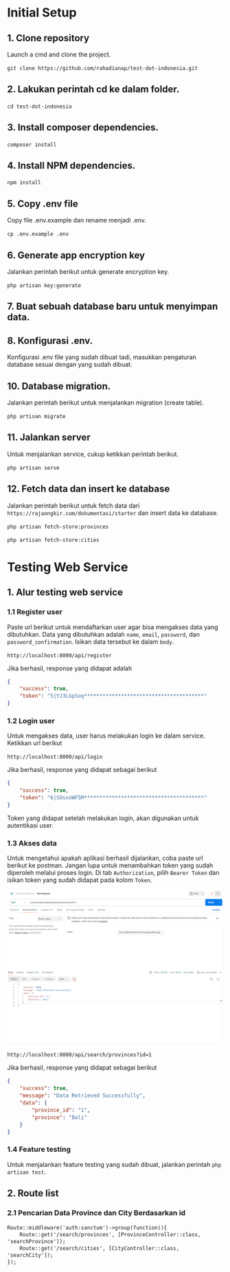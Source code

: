 # Initial Setup

## 1. Clone repository
Launch a cmd and clone the project.

`git clone https://github.com/rahadianap/test-dot-indonesia.git`

## 2. Lakukan perintah cd ke dalam folder.

`cd test-dot-indonesia`

## 3. Install composer dependencies.

`composer install`

## 4. Install NPM dependencies.

`npm install`

## 5. Copy .env file
Copy file .env.example dan rename menjadi .env.

`cp .env.example .env`

## 6. Generate app encryption key
Jalankan perintah berikut untuk generate encryption key.

`php artisan key:generate`

## 7. Buat sebuah database baru untuk menyimpan data.

## 8. Konfigurasi .env.
Konfigurasi .env file yang sudah dibuat tadi, masukkan pengaturan database sesuai dengan yang sudah dibuat.

## 10. Database migration.
Jalankan perintah berikut untuk menjalankan migration (create table).

`php artisan migrate`

## 11. Jalankan server
Untuk menjalankan service, cukup ketikkan perintah berikut.

`php artisan serve`

## 12. Fetch data dan insert ke database
Jalankan perintah berikut untuk fetch data dari `https://rajaongkir.com/dokumentasi/starter` dan insert data ke database.

`php artisan fetch-store:provinces`

`php artisan fetch-store:cities`

# Testing Web Service
## 1. Alur testing web service
### 1.1 Register user
Paste url berikut untuk mendaftarkan user agar bisa mengakses data yang dibutuhkan. Data yang dibutuhkan adalah `name`, `email`, `password`, dan `password_confirmation`. Isikan data tersebut ke dalam `body`.

`http://localhost:8000/api/register`

Jika berhasil, response yang didapat adalah

```json
{
    "success": true,
    "token": "5|YJ3LGpSoq***************************************"
}
```

### 1.2 Login user
Untuk mengakses data, user harus melakukan login ke dalam service. Ketikkan url berikut

`http://localhost:8000/api/login`

Jika berhasil, response yang didapat sebagai berikut

```json
{
    "success": true,
    "token": "6|SOsxoWF5M***************************************"
}
```

Token yang didapat setelah melakukan login, akan digunakan untuk autentikasi user.

### 1.3 Akses data
Untuk mengetahui apakah aplikasi berhasil dijalankan, coba paste url berikut ke postman. Jangan lupa untuk menambahkan token yang sudah diperoleh melalui proses login. Di tab `Authorization`, pilih `Bearer Token` dan isikan token yang sudah didapat pada kolom `Token`.

![alt text](https://github.com/rahadianap/test-dot-indonesia/blob/sprint1/Screenshot.png?raw=true)

`http://localhost:8000/api/search/provinces?id=1`

Jika berhasil, response yang didapat sebagai berikut

```json
{
    "success": true,
    "message": "Data Retrieved Successfully",
    "data": {
        "province_id": "1",
        "province": "Bali"
    }
}
```

### 1.4 Feature testing
Untuk menjalankan feature testing yang sudah dibuat, jalankan perintah `php artisan test`.



## 2. Route list
### 2.1 Pencarian Data Province dan City Berdasarkan id
```
Route::middleware('auth:sanctum')->group(function(){
    Route::get('/search/provinces', [ProvinceController::class, 'searchProvince']);
    Route::get('/search/cities', [CityController::class, 'searchCity']);
});
```
